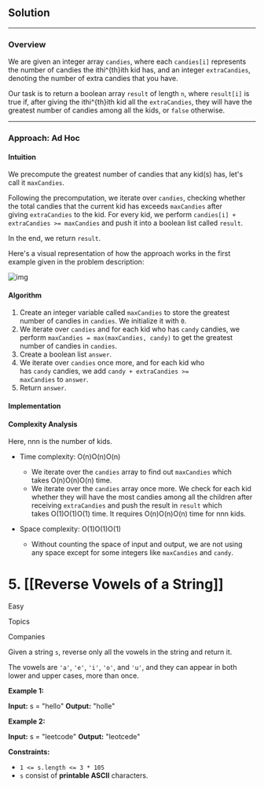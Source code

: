## Solution

---

### Overview

We are given an integer array `candies`, where each `candies[i]` represents the number of candies the ithi^{th}ith kid has, and an integer `extraCandies`, denoting the number of extra candies that you have.

Our task is to return a boolean array `result` of length `n`, where `result[i]` is true if, after giving the ithi^{th}ith kid all the `extraCandies`, they will have the greatest number of candies among all the kids, or `false` otherwise.

---

### Approach: Ad Hoc

#### Intuition

We precompute the greatest number of candies that any kid(s) has, let's call it `maxCandies`.

Following the precomputation, we iterate over `candies`, checking whether the total candies that the current kid has exceeds `maxCandies` after giving `extraCandies` to the kid. For every kid, we perform `candies[i] + extraCandies >= maxCandies` and push it into a boolean list called `result`.

In the end, we return `result`.

Here's a visual representation of how the approach works in the first example given in the problem description:

![img](https://leetcode.com/problems/kids-with-the-greatest-number-of-candies/Figures/1431/1431-1.png)

#### Algorithm

1. Create an integer variable called `maxCandies` to store the greatest number of candies in `candies`. We initialize it with `0`.
2. We iterate over `candies` and for each kid who has `candy` candies, we perform `maxCandies = max(maxCandies, candy)` to get the greatest number of candies in `candies`.
3. Create a boolean list `answer`.
4. We iterate over `candies` once more, and for each kid who has `candy` candies, we add `candy + extraCandies >= maxCandies` to `answer`.
5. Return `answer`.

#### Implementation

#### Complexity Analysis

Here, nnn is the number of kids.

- Time complexity: O(n)O(n)O(n)
    
    - We iterate over the `candies` array to find out `maxCandies` which takes O(n)O(n)O(n) time.
    - We iterate over the `candies` array once more. We check for each kid whether they will have the most candies among all the children after receiving `extraCandies` and push the result in `result` which takes O(1)O(1)O(1) time. It requires O(n)O(n)O(n) time for nnn kids.
- Space complexity: O(1)O(1)O(1)
    
    - Without counting the space of input and output, we are not using any space except for some integers like `maxCandies` and `candy`.

# 5. [[Reverse Vowels of a String]]

Easy

Topics

Companies

Given a string `s`, reverse only all the vowels in the string and return it.

The vowels are `'a'`, `'e'`, `'i'`, `'o'`, and `'u'`, and they can appear in both lower and upper cases, more than once.

**Example 1:**

**Input:** s = "hello"
**Output:** "holle"

**Example 2:**

**Input:** s = "leetcode"
**Output:** "leotcede"

**Constraints:**

- `1 <= s.length <= 3 * 105`
- `s` consist of **printable ASCII** characters.